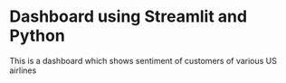 # Dashboard using Streamlit and Python
This is a dashboard which shows sentiment of customers of various US airlines 
